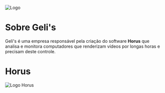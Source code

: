 ![Logo](https://github.com/ogabrielalves/Gelis/blob/main/Imagens/Logo-Gelis.png)

# Sobre Geli's
Geli's é uma empresa responsável pela criação do software **Horus** que analisa e monitora computadores que renderizam vídeos por longas horas e precisam deste controle.

# Horus
![Logo Horus](https://github.com/ogabrielalves/Gelis/blob/main/Imagens/Horus.png)
